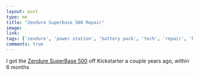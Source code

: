 ```yaml
---
layout: post
type: me
title: "Zendure Superbase 500 Repair"
image: 
link:  
tags: ['zendure', 'power station', 'battery pack', 'tech', 'repair', 'hot tips']
comments: true
---
```

I got the [Zendure SuperBase 500](https://www.kickstarter.com/projects/zendure/superbase-500-power-station-compact-and-always-ready-to-go/description) off Kickstarter a couple years ago, within 6 months

